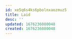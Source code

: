 ```yaml
---
id: xe5q6s4ks6pbolnxaozmuz5
title: Laid
desc: ''
updated: 1676236080048
created: 1676236080048
---
```

